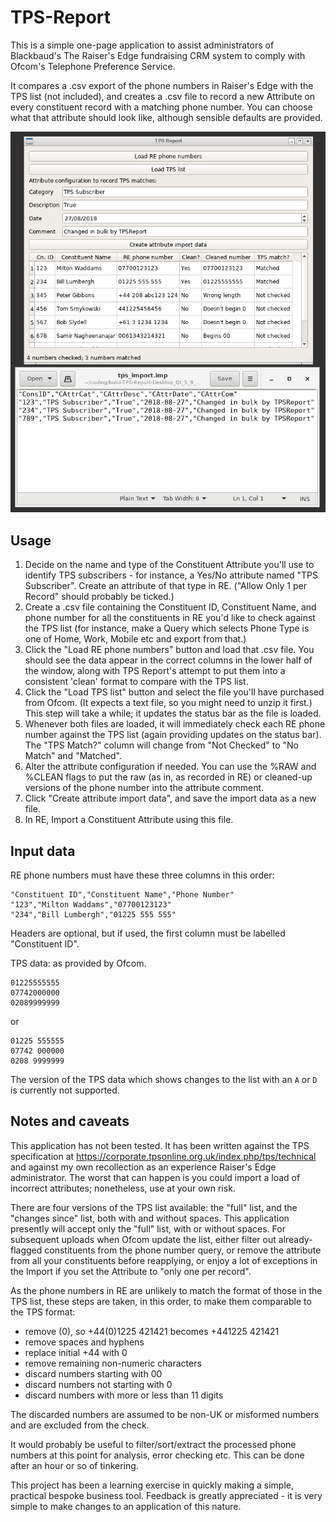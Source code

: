 # TPS-Report

This is a simple one-page application to assist administrators of Blackbaud's The Raiser's Edge fundraising CRM system to comply with Ofcom's Telephone Preference Service.

It compares a .csv export of the phone numbers in Raiser's Edge with the TPS list (not included), and creates a .csv file to record a new Attribute on every constituent record with a matching phone number. You can choose what that attribute should look like, although sensible defaults are provided.

![screenshot](screenshot.png)

Usage
-----

1. Decide on the name and type of the Constituent Attribute you'll use to identify TPS subscribers - for instance, a Yes/No attribute named "TPS Subscriber". Create an attribute of that type in RE. ("Allow Only 1 per Record" should probably be ticked.)
2. Create a .csv file containing the Constituent ID, Constituent Name, and phone number for all the constituents in RE you'd like to check against the TPS list (for instance, make a Query which selects Phone Type is one of Home, Work, Mobile etc and export from that.)
3. Click the "Load RE phone numbers" button and load that .csv file. You should see the data appear in the correct columns in the lower half of the window, along with TPS Report's attempt to put them into a consistent 'clean' format to compare with the TPS list.
4. Click the "Load TPS list" button and select the file you'll have purchased from Ofcom. (It expects a text file, so you might need to unzip it first.) This step will take a while; it updates the status bar as the file is loaded.
5. Whenever both files are loaded, it will immediately check each RE phone number against the TPS list (again providing updates on the status bar). The "TPS Match?" column will change from "Not Checked" to "No Match" and "Matched".
6. Alter the attribute configuration if needed. You can use the %RAW and %CLEAN flags to put the raw (as in, as recorded in RE) or cleaned-up versions of the phone number into the attribute comment.
7. Click "Create attribute import data", and save the import data as a new file.
8. In RE, Import a Constituent Attribute using this file.

Input data
----------

RE phone numbers must have these three columns in this order:

    "Constituent ID","Constituent Name","Phone Number"
    "123","Milton Waddams","07700123123"
    "234","Bill Lumbergh","01225 555 555"

Headers are optional, but if used, the first column must be labelled "Constituent ID".

TPS data: as provided by Ofcom.

    01225555555
    07742000000
    02089999999

or

    01225 555555
    07742 000000
    0208 9999999

The version of the TPS data which shows changes to the list with an `A` or `D` is currently not supported.

Notes and caveats
-----------------

This application has not been tested. It has been written against the TPS specification at https://corporate.tpsonline.org.uk/index.php/tps/technical and against my own recollection as an experience Raiser's Edge administrator. The worst that can happen is you could import a load of incorrect attributes; nonetheless, use at your own risk.

There are four versions of the TPS list available: the "full" list, and the "changes since" list, both with and without spaces. This application presently will accept only the "full" list, with or without spaces. For subsequent uploads when Ofcom update the list, either filter out already-flagged constituents from the phone number query, or remove the attribute from all your constituents before reapplying, or enjoy a lot of exceptions in the Import if you set the Attribute to "only one per record".

As the phone numbers in RE are unlikely to match the format of those in the TPS list, these steps are taken, in this order, to make them comparable to the TPS format:

 - remove (0), so +44(0)1225 421421 becomes +441225 421421
 - remove spaces and hyphens
 - replace initial +44 with 0
 - remove remaining non-numeric characters
 - discard numbers starting with 00
 - discard numbers not starting with 0
 - discard numbers with more or less than 11 digits

The discarded numbers are assumed to be non-UK or misformed numbers and are excluded from the check.

It would probably be useful to filter/sort/extract the processed phone numbers at this point for analysis, error checking etc. This can be done after an hour or so of tinkering.

This project has been a learning exercise in quickly making a simple, practical bespoke business tool. Feedback is greatly appreciated - it is very simple to make changes to an application of this nature.


